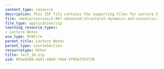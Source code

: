 ```yaml
---
content_type: resource
description: This ZIP file contains the supporting files for Lecture 5.
file: /media/courses/2-067-advanced-structural-dynamics-and-acoustics-13-811-spring-2004/055eb508eb4748b97eb42f9567553f39_lect_18.zip
file_type: application/zip
learning_resource_types:
- Lecture Notes
ocw_type: OCWFile
parent_title: Lecture Notes
parent_type: CourseSection
resourcetype: Other
title: lect_18.zip
uid: 055eb508-eb47-48b9-7eb4-2f9567553f39
---
```

